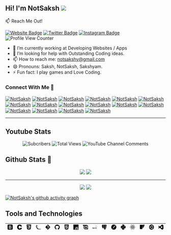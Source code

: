 <!-- ## Hi! I'm Igor Kowalczyk 🖐️ -->
## Hi! I'm NotSaksh <img src="https://raw.githubusercontent.com/igorkowalczyk/igorkowalczyk/master/src/images/wave.gif" width="27px">

:mailbox: Reach Me Out!

[![Website Badge](https://img.shields.io/badge/Website-3b5998?style=flat-square&logo=google-chrome&logoColor=white)](https://notsaksh.me/)
[![Twitter Badge](https://img.shields.io/badge/-Twitter-00acee?style=flat-square&logo=Twitter&logoColor=white)](https://twitter.com/notbeluga)
[![Instagram Badge](https://img.shields.io/badge/-Instagram-e4405f?style=flat-square&logo=Instagram&logoColor=white)](https://www.instagram.com/notsakshyam6969/)
![Profile View Counter](https://komarev.com/ghpvc/?username=NotSaksh)

<!-- TODO: Add last video link -->

- 🔭 I’m currently working at Developing Websites / Apps
- 🤔 I’m looking for help with Outstanding Coding ideas.
- 📫 How to reach me: notsakshy@gmail.com
- 😄 Pronouns: Saksh, NotSaksh, Sakshyam.
- ⚡ Fun fact: I play games and Love Coding.

<h3 align="left">Connect With Me 🤙</h3>
<p align="left">
<!-- <a href="https://twitter.com/khushboogoel01" target="blank"><img align="center" src="https://cdn.jsdelivr.net/npm/simple-icons@3.0.1/icons/twitter.svg" alt="khushboogoel01" height="30" width="40" /></a> -->
<a href="https://linkedin.com/in/notsaksh6969" target="blank"><img align="center" src="https://cdn.jsdelivr.net/npm/simple-icons@3.0.1/icons/linkedin.svg" alt="NotSaksh" height="30" width="40" /></a>
<a href="https://instagram.com/notsaksh6969" target="blank"><img align="center" src="https://cdn.jsdelivr.net/npm/simple-icons@3.0.1/icons/instagram.svg" alt="NotSaksh" height="30" width="40" /></a>
<a href="https://www.youtube.com/channel/UCCSxnxwMXQHTAIjVjaAg7CQ" target="blank"><img align="center" src="https://cdn.jsdelivr.net/npm/simple-icons@3.0.1/icons/youtube.svg" alt="NotSaksh" height="30" width="40" /></a>
<a href="https://discord.gg/ExKW6wHuY9" target="blank"><img align="center" src="https://cdn.jsdelivr.net/npm/simple-icons@3.0.1/icons/discord.svg" alt="NotSaksh" height="30" width="40" /></a>
<a href="https://www.facebook.com/sakshyam.baral.311" target="blank"><img align="center" src="https://cdn.jsdelivr.net/npm/simple-icons@3.0.1/icons/facebook.svg" alt="NotSaksh" height="30" width="40" /></a>
<a href="https://www.twitter.com/NotBeluga69" target="blank"><img align="center" src="https://cdn.jsdelivr.net/npm/simple-icons@3.0.1/icons/twitter.svg" alt="NotSaksh" height="30" width="40" /></a>
<a href="https://www.twitter.com/NotBeluga69" target="blank"><img align="center" src="https://cdn.jsdelivr.net/npm/simple-icons@3.0.1/icons/telegram.svg" alt="NotSaksh" height="30" width="40" /></a>
<a href="https://www.twitter.com/NotBeluga69" target="blank"><img align="center" src="https://cdn.jsdelivr.net/npm/simple-icons@3.0.1/icons/pinterest.svg" alt="NotSaksh" height="30" width="40" /></a>
<a href="https://www.twitter.com/NotBeluga69" target="blank"><img align="center" src="https://cdn.jsdelivr.net/npm/simple-icons@3.0.1/icons/snapchat.svg" alt="NotSaksh" height="30" width="40" /></a>
<a href="https://www.twitter.com/NotBeluga69" target="blank"><img align="center" src= "https://cdn.jsdelivr.net/npm/simple-icons@3.0.1/icons/skype.svg" alt="NotSaksh" height="30" width="40" /></a>
<a href="https://www.twitter.com/NotBeluga69" target="blank"><img align="center" src="https://cdn.jsdelivr.net/npm/simple-icons@3.0.1/icons/qzone.svg" alt="NotSaksh" height="30" width="40" /></a>
<a href="https://www.twitter.com/NotBeluga69" target="blank"><img align="center" src="https://cdn.jsdelivr.net/npm/simple-icons@3.0.1/icons/google.svg" alt="NotSaksh" height="30" width="40" /></a>
<a href="https://www.twitter.com/NotBeluga69" target="blank"><img align="center" src="https://cdn.jsdelivr.net/npm/simple-icons@3.0.1/icons/wechat.svg" alt="NotSaksh" height="30" width="40" /></a>
<a href="https://www.twitter.com/NotBeluga69" target="blank"><img align="center" src="https://cdn.jsdelivr.net/npm/simple-icons@3.0.1/icons/reddit.svg" alt="NotSaksh" height="30" width="40" /></a>
<a href="https://www.twitter.com/NotBeluga69" target="blank"><img align="center" src="https://cdn.jsdelivr.net/npm/simple-icons@3.0.1/icons/mix.svg" alt="NotSaksh" height="30" width="40" /></a>
<a href="https://www.twitter.com/NotBeluga69" target="blank"><img align="center" src="https://cdn.jsdelivr.net/npm/simple-icons@3.0.1/icons/whatsapp.svg" alt="NotSaksh" height="30" width="40" /></a>

</p>

<hr>

## Youtube Stats

<div align="center">
<img alt="Subcribers" src="https://img.shields.io/youtube/channel/subscribers/UCgFuTFC-Nubq9EdBdBPAOUg?style=for-the-badge">
<img alt="Total Views" src="https://img.shields.io/youtube/channel/views/UCgFuTFC-Nubq9EdBdBPAOUg?style=for-the-badge">
<img alt="YouTube Channel Comments" src="https://img.shields.io/youtube/comments/V8qYfIgg0-k?style=for-the-badge">
	
</div> 


## Github Stats  🗿

<p align = "center">
  <img width="48%" src = "https://github-readme-stats.vercel.app/api?username=NotSaksh&show_icons=true&theme=dark&line_height=40">
  <img width="48%" src = "https://github-readme-stats.vercel.app/api/top-langs/?username=NotSaksh&theme=dark">
</p>

<hr>
<p align="center">
	
  <img width="48%" src="https://github-readme-stats.vercel.app/api?username=NotSaksh&show_icons=true&theme=tokyonight" />
  <img width="48%" src="https://github-readme-streak-stats.herokuapp.com/?user=NotSaksh&theme=tokyonight" />
</p>
 

[![NotSaksh's github activity graph](https://activity-graph.herokuapp.com/graph?username=NotSaksh&theme=xcode&line=33cc33)](https://github.com/NotSaksh) 
<br>

## Tools and Technologies
| <img src="https://github.com/DeepaPrasanna/DeepaPrasanna/blob/master/images/bootstrap.svg" width=60> | <img src="https://github.com/DeepaPrasanna/DeepaPrasanna/blob/master/images/c.svg" width=60> | <img src="https://github.com/DeepaPrasanna/DeepaPrasanna/blob/master/images/css3.svg" width=60> | <img src="https://github.com/DeepaPrasanna/DeepaPrasanna/blob/master/images/flask.svg" width=60> | <img src="https://github.com/DeepaPrasanna/DeepaPrasanna/blob/master/images/git.svg" width=60> | <img src="https://github.com/DeepaPrasanna/DeepaPrasanna/blob/master/images/github.svg" width=60> | <img src="https://github.com/DeepaPrasanna/DeepaPrasanna/blob/master/images/html5.svg" width=60> | <img src="https://github.com/DeepaPrasanna/DeepaPrasanna/blob/master/images/javascript.svg" width=60> | <img src="https://github.com/DeepaPrasanna/DeepaPrasanna/blob/master/images/linuxmint.svg" width=60> | <img src="https://github.com/DeepaPrasanna/DeepaPrasanna/blob/master/images/mysql.svg" width=60> | <img src="https://github.com/DeepaPrasanna/DeepaPrasanna/blob/master/images/postgresql.svg" width=60> | <img src="https://github.com/DeepaPrasanna/DeepaPrasanna/blob/master/images/postman.svg" width=60> | <img src="https://github.com/DeepaPrasanna/DeepaPrasanna/blob/master/images/python.svg" width=60> | <img src="https://github.com/DeepaPrasanna/DeepaPrasanna/blob/master/images/react.svg" width=60> | <img src="https://github.com/DeepaPrasanna/DeepaPrasanna/blob/master/images/sqlite.svg" width=60> | <img src="https://github.com/DeepaPrasanna/DeepaPrasanna/blob/master/images/ubuntu.svg" width=60> | <img src="https://github.com/DeepaPrasanna/DeepaPrasanna/blob/master/images/visualstudiocode.svg" width=60> |
|:---:|:---:|:---:|:---:|:---:|:---:|:---:|:---:|:---:|:---:|:---:|:---:|:---:|:---:|:---:|:---:|:---:|
